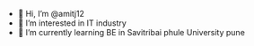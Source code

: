 - 👋 Hi, I’m @amitj12
- 👀 I’m interested in IT industry
- 🌱 I’m currently learning BE in Savitribai phule University pune

<!---
amitj12/amitj12 is a ✨ special ✨ repository because its `README.md` (this file) appears on your GitHub profile.
You can click the Preview link to take a look at your changes.
--->
